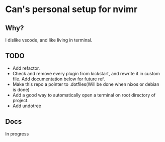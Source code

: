 # Can's personal setup for nvimr

## Why?

I dislike vscode, and like living in terminal.

## TODO

- Add refactor.
- Check and remove every plugin from kickstart, and rewrite it in custom file. Add documentation below for future ref. 
- Make this repo a pointer to .dotfiles(Will be done when nixos or debian is done)
- Add a good way to automatically open a terminal on root directory of project.
- Add undotree



## Docs

In progress




